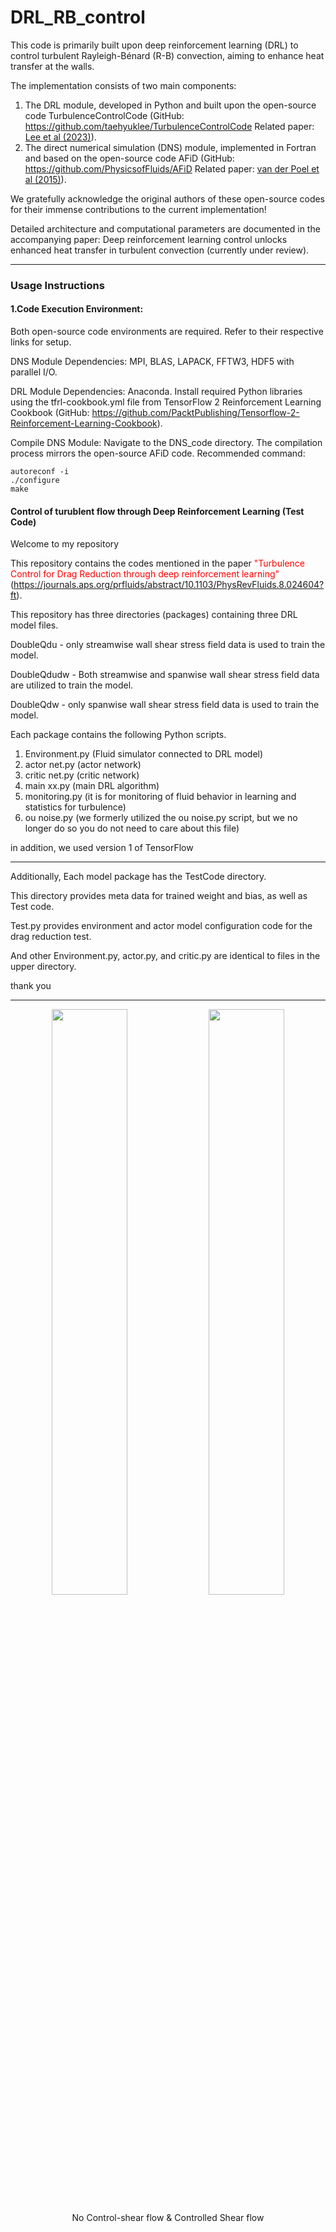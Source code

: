 # DRL_RB_control

This code is primarily built upon deep reinforcement learning (DRL) to control turbulent Rayleigh-Bénard (R-B) convection, aiming to enhance heat transfer at the walls. 

The implementation consists of two main components:
1. The DRL module, developed in Python and built upon the open-source code TurbulenceControlCode (GitHub: https://github.com/taehyuklee/TurbulenceControlCode  Related paper: [Lee et al (2023)](https://journals.aps.org/prfluids/abstract/10.1103/PhysRevFluids.8.024604?ft)).
2. The direct numerical simulation (DNS) module, implemented in Fortran and based on the open-source code AFiD (GitHub: https://github.com/PhysicsofFluids/AFiD  Related paper: [van der Poel et al (2015)](http://dx.doi.org/10.1016/j.compfluid.2015.04.007)).

We gratefully acknowledge the original authors of these open-source codes for their immense contributions to the current implementation! 

Detailed architecture and computational parameters are documented in the accompanying paper:
Deep reinforcement learning control unlocks enhanced heat transfer in turbulent convection (currently under review).

-----------------------------------------------------------------------------
### Usage Instructions

#### 1.Code Execution Environment:
Both open-source code environments are required. Refer to their respective links for setup.

DNS Module Dependencies:
MPI, BLAS, LAPACK, FFTW3, HDF5 with parallel I/O.

DRL Module Dependencies:
Anaconda. Install required Python libraries using the tfrl-cookbook.yml file from
TensorFlow 2 Reinforcement Learning Cookbook
(GitHub: https://github.com/PacktPublishing/Tensorflow-2-Reinforcement-Learning-Cookbook).

Compile DNS Module:
Navigate to the DNS_code directory. The compilation process mirrors the open-source AFiD code.
Recommended command:


```
autoreconf -i
./configure
make
```

#### Control of turublent flow through Deep Reinforcement Learning (Test Code)

Welcome to my repository

This repository contains the codes mentioned in the paper <span style="color:red"> "Turbulence Control for Drag Reduction through deep reinforcement learning" </span> (https://journals.aps.org/prfluids/abstract/10.1103/PhysRevFluids.8.024604?ft).


This repository has three directories (packages) containing three DRL model files.


DoubleQdu - only streamwise wall shear stress field data is used to train the model.

DoubleQdudw - Both streamwise and spanwise wall shear stress field data are utilized to train the model.

DoubleQdw - only spanwise wall shear stress field data is used to train the model.



Each package contains the following Python scripts.
1. Environment.py (Fluid simulator connected to DRL model)
2. actor net.py (actor network)
3. critic net.py (critic network)
4. main xx.py (main DRL algorithm)
5. monitoring.py (it is for monitoring of fluid behavior in learning and statistics for turbulence)
6. ou noise.py (we formerly utilized the ou noise.py script, but we no longer do so you do not need to care about this file)

in addition, we used version 1 of TensorFlow

-----------------------------------------------------------------------------
Additionally, Each model package has the TestCode directory.

This directory provides meta data for trained weight and bias, as well as Test code.

Test.py provides environment and actor model configuration code for the drag reduction test.

And other Environment.py, actor.py, and critic.py are identical to files in the upper directory.


thank you


-----------------------------------------------------------------------------

<p align="center">
<img src="https://user-images.githubusercontent.com/89365465/235430125-e0d680cd-cbee-4c26-b01d-59a75b1e1354.gif" width="49%" height="49%">
<img src="https://user-images.githubusercontent.com/89365465/235430132-b2e5457c-395d-448c-ad62-4c0a7361d524.gif" width="49%" height="49%">
<figcaption align="center">No Control-shear flow & Controlled Shear flow</figcaption>
</p>
<!-- ![no control 360](https://user-images.githubusercontent.com/89365465/235430125-e0d680cd-cbee-4c26-b01d-59a75b1e1354.gif)-->
<!-- ![Controlling shear flow](https://user-images.githubusercontent.com/89365465/235430132-b2e5457c-395d-448c-ad62-4c0a7361d524.gif)-->
